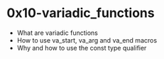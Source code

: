 # 0x10-variadic_functions
* What are variadic functions
* How to use va_start, va_arg and va_end macros
* Why and how to use the const type qualifier
